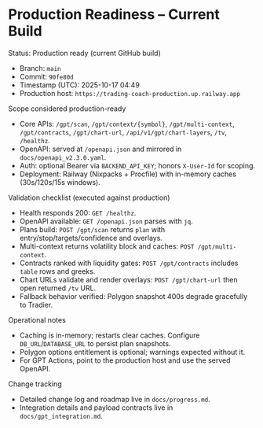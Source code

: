 # Production Readiness – Current Build

Status: Production ready (current GitHub build)

- Branch: `main`
- Commit: `90fe80d`
- Timestamp (UTC): 2025-10-17 04:49
- Production host: `https://trading-coach-production.up.railway.app`

Scope considered production-ready
- Core APIs: `/gpt/scan`, `/gpt/context/{symbol}`, `/gpt/multi-context`, `/gpt/contracts`, `/gpt/chart-url`, `/api/v1/gpt/chart-layers`, `/tv`, `/healthz`.
- OpenAPI: served at `/openapi.json` and mirrored in `docs/openapi_v2.3.0.yaml`.
- Auth: optional Bearer via `BACKEND_API_KEY`; honors `X-User-Id` for scoping.
- Deployment: Railway (Nixpacks + Procfile) with in-memory caches (30s/120s/15s windows).

Validation checklist (executed against production)
- Health responds 200: `GET /healthz`.
- OpenAPI available: `GET /openapi.json` parses with `jq`.
- Plans build: `POST /gpt/scan` returns `plan` with entry/stop/targets/confidence and overlays.
- Multi-context returns volatility block and caches: `POST /gpt/multi-context`.
- Contracts ranked with liquidity gates: `POST /gpt/contracts` includes `table` rows and greeks.
- Chart URLs validate and render overlays: `POST /gpt/chart-url` then open returned `/tv` URL.
- Fallback behavior verified: Polygon snapshot 400s degrade gracefully to Tradier.

Operational notes
- Caching is in-memory; restarts clear caches. Configure `DB_URL`/`DATABASE_URL` to persist plan snapshots.
- Polygon options entitlement is optional; warnings expected without it.
- For GPT Actions, point to the production host and use the served OpenAPI.

Change tracking
- Detailed change log and roadmap live in `docs/progress.md`.
- Integration details and payload contracts live in `docs/gpt_integration.md`.
